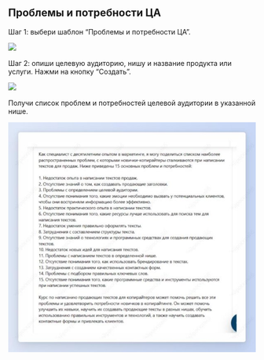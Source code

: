 ﻿## Проблемы и потребности ЦА
Шаг 1: выбери шаблон “Проблемы и потребности ЦА”.

![](../_media/Aspose.Words.b3890fd8-f8e5-4425-8ccc-acae17986637.051.png)

Шаг 2: опиши целевую аудиторию, нишу и название продукта или услуги. Нажми на кнопку “Создать”.

![](../_media/Aspose.Words.b3890fd8-f8e5-4425-8ccc-acae17986637.052.png)

Получи список проблем и потребностей целевой аудитории в указанной нише.

![](../_media/Aspose.Words.b3890fd8-f8e5-4425-8ccc-acae17986637.053.jpeg)
